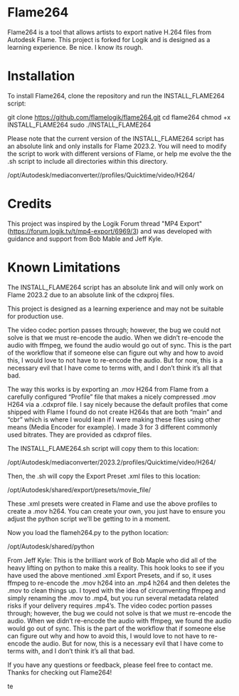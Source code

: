 # Flame264

Flame264 is a tool that allows artists to export native H.264 files from Autodesk Flame. This project is forked for Logik and is designed as a learning experience.  Be nice.  I know its rough.

# Installation

To install Flame264, clone the repository and run the INSTALL_FLAME264 script:

git clone https://github.com/flamelogik/flame264.git
cd flame264
chmod +x INSTALL_FLAME264
sudo ./INSTALL_FLAME264

Please note that the current version of the INSTALL_FLAME264 script has an absolute link and only installs for Flame 2023.2. You will need to modify the script to work with different versions of Flame, or help me evolve the the .sh script to include all directories within this directory.

/opt/Autodesk/mediaconverter/<INSERT VERSIONS OF FLAME HERE>/profiles/Quicktime/video/H264/

# Credits

This project was inspired by the Logik Forum thread "MP4 Export" (https://forum.logik.tv/t/mp4-export/6969/3) and was developed with guidance and support from Bob Mable and Jeff Kyle.

# Known Limitations

The INSTALL_FLAME264 script has an absolute link and will only work on Flame 2023.2 due to an absolute link of the cdxproj files.

This project is designed as a learning experience and may not be suitable for production use.

The video codec portion passes through; however, the bug we could not solve is that we must re-encode the audio. When we didn’t re-encode the audio with ffmpeg, we found the audio would go out of sync. This is the part of the workflow that if someone else can figure out why and how to avoid this, I would love to not have to re-encode the audio. But for now, this is a necessary evil that I have come to terms with, and I don’t think it’s all that bad.

The way this works is by exporting an .mov H264 from Flame from a carefully configured “Profile” file that makes a nicely compressed .mov H264 via a .cdxprof file. I say nicely because the default profiles that come shipped with Flame I found do not create H264s that are both “main” and “cbr” which is where I would lean if I were making these files using other means (Media Encoder for example). I made 3 for 3 different commonly used bitrates. They are provided as cdxprof files.

The INSTALL_FLAME264.sh script will copy them to this location:

/opt/Autodesk/mediaconverter/2023.2/profiles/Quicktime/video/H264/

Then, the .sh will copy the Export Preset .xml files to this location:

/opt/Autodesk/shared/export/presets/movie_file/

These .xml presets were created in Flame and use the above profiles to create a .mov h264. You can create your own, you just have to ensure you adjust the python script we’ll be getting to in a moment.

Now you load the flameh264.py to the python location:

/opt/Autodesk/shared/python

From Jeff Kyle:
This is the brilliant work of Bob Maple who did all of the heavy lifting on python to make this a reality. This hook looks to see if you have used the above mentioned .xml Export Presets, and if so, it uses ffmpeg to re-encode the .mov h264 into an .mp4 h264 and then deletes the .mov to clean things up. I toyed with the idea of circumventing ffmpeg and simply renaming the .mov to .mp4, but you run several metadata related risks if your delivery requires .mp4’s. The video codec portion passes through; however, the bug we could not solve is that we must re-encode the audio. When we didn’t re-encode the audio with ffmpeg, we found the audio would go out of sync. This is the part of the workflow that if someone else can figure out why and how to avoid this, I would love to not have to re-encode the audio. But for now, this is a necessary evil that I have come to terms with, and I don’t think it’s all that bad.

If you have any questions or feedback, please feel free to contact me. Thanks for checking out Flame264!

te
